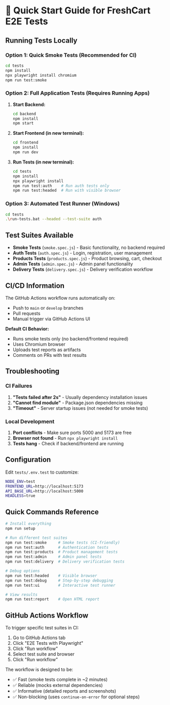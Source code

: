 # 🚀 Quick Start Guide for FreshCart E2E Tests

## Running Tests Locally

### Option 1: Quick Smoke Tests (Recommended for CI)
```bash
cd tests
npm install
npx playwright install chromium
npm run test:smoke
```

### Option 2: Full Application Tests (Requires Running Apps)

1. **Start Backend:**
   ```bash
   cd backend
   npm install
   npm start
   ```

2. **Start Frontend (in new terminal):**
   ```bash
   cd frontend
   npm install
   npm run dev
   ```

3. **Run Tests (in new terminal):**
   ```bash
   cd tests
   npm install
   npx playwright install
   npm run test:auth    # Run auth tests only
   npm run test:headed  # Run with visible browser
   ```

### Option 3: Automated Test Runner (Windows)
```bash
cd tests
.\run-tests.bat --headed --test-suite auth
```

## Test Suites Available

- **Smoke Tests** (`smoke.spec.js`) - Basic functionality, no backend required
- **Auth Tests** (`auth.spec.js`) - Login, registration, user management
- **Products Tests** (`products.spec.js`) - Product browsing, cart, checkout
- **Admin Tests** (`admin.spec.js`) - Admin panel functionality
- **Delivery Tests** (`delivery.spec.js`) - Delivery verification workflow

## CI/CD Information

The GitHub Actions workflow runs automatically on:
- Push to `main` or `develop` branches
- Pull requests
- Manual trigger via GitHub Actions UI

**Default CI Behavior:**
- Runs smoke tests only (no backend/frontend required)
- Uses Chromium browser
- Uploads test reports as artifacts
- Comments on PRs with test results

## Troubleshooting

### CI Failures
1. **"Tests failed after 2s"** - Usually dependency installation issues
2. **"Cannot find module"** - Package.json dependencies missing
3. **"Timeout"** - Server startup issues (not needed for smoke tests)

### Local Development
1. **Port conflicts** - Make sure ports 5000 and 5173 are free
2. **Browser not found** - Run `npx playwright install`
3. **Tests hang** - Check if backend/frontend are running

## Configuration

Edit `tests/.env.test` to customize:
```bash
NODE_ENV=test
FRONTEND_URL=http://localhost:5173
API_BASE_URL=http://localhost:5000
HEADLESS=true
```

## Quick Commands Reference

```bash
# Install everything
npm run setup

# Run different test suites
npm run test:smoke     # Smoke tests (CI-friendly)
npm run test:auth      # Authentication tests
npm run test:products  # Product management tests
npm run test:admin     # Admin panel tests
npm run test:delivery  # Delivery verification tests

# Debug options
npm run test:headed    # Visible browser
npm run test:debug     # Step-by-step debugging
npm run test:ui        # Interactive test runner

# View results
npm run test:report    # Open HTML report
```

## GitHub Actions Workflow

To trigger specific test suites in CI:
1. Go to GitHub Actions tab
2. Click "E2E Tests with Playwright"
3. Click "Run workflow"
4. Select test suite and browser
5. Click "Run workflow"

The workflow is designed to be:
- ✅ Fast (smoke tests complete in ~2 minutes)
- ✅ Reliable (mocks external dependencies)
- ✅ Informative (detailed reports and screenshots)
- ✅ Non-blocking (uses `continue-on-error` for optional steps)